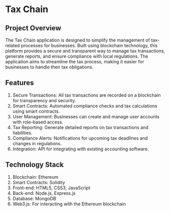# Tax Chain

## Project Overview
The Tax Chain application is designed to simplify the management of tax-related processes for businesses. 
Built using blockchain technology, this platform provides a secure and transparent way to manage tax transactions, 
generate reports, and ensure compliance with local regulations. 
The application aims to streamline the tax process, making it easier for businesses to handle their tax obligations.

## Features
1. Secure Transactions: All tax transactions are recorded on a blockchain for transparency and security.
2. Smart Contracts: Automated compliance checks and tax calculations using smart contracts.
3. User Management: Businesses can create and manage user accounts with role-based access.
4. Tax Reporting: Generate detailed reports on tax transactions and liabilities.
5. Compliance Alerts: Notifications for upcoming tax deadlines and changes in regulations.
6. Integration: API for integrating with existing accounting software.

## Technology Stack
1. Blockchain: Ethereum 
2. Smart Contracts: Solidity 
3. Front-end: HTML5, CSS3, JavaScript 
4. Back-end: Node.js, Express.js
5. Database: MongoDB
6. Web3.js: For interacting with the Ethereum blockchain

